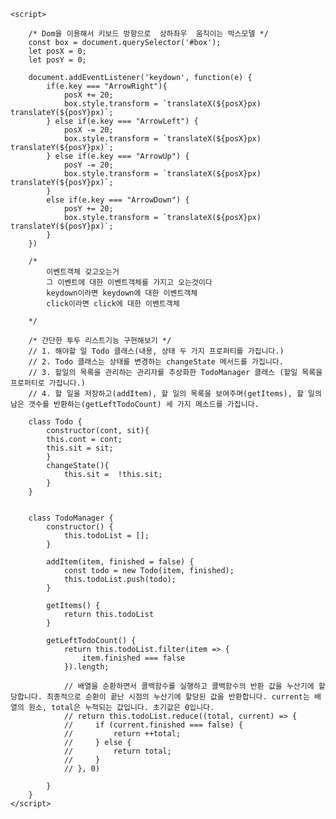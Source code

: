 


    <script>

        /* Dom을 이용해서 키보드 방향으로  상하좌우  움직이는 박스모델 */
        const box = document.querySelector('#box');
        let posX = 0; 
        let posY = 0;

        document.addEventListener('keydown', function(e) {
            if(e.key === "ArrowRight"){
                posX += 20;
                box.style.transform = `translateX(${posX}px) translateY(${posY}px)`;
            } else if(e.key === "ArrowLeft") {
                posX -= 20;
                box.style.transform = `translateX(${posX}px) translateY(${posY}px)`;
            } else if(e.key === "ArrowUp") {
                posY -= 20;
                box.style.transform = `translateX(${posX}px) translateY(${posY}px)`;
            }
            else if(e.key === "ArrowDown") {
                posY += 20;
                box.style.transform = `translateX(${posX}px) translateY(${posY}px)`;
            }
        })

        /* 
            이벤트객체 갖고오는거
            그 이벤트에 대한 이벤트객체를 가지고 오는것이다 
            keydown이라면 keydown에 대한 이벤트객체
            click이라면 click에 대한 이벤트객체
        
        */ 

        /* 간단한 투두 리스트기능 구현해보기 */
        // 1. 해야할 일 Todo 클래스(내용, 상태 두 가지 프로퍼티를 가집니다.)
        // 2. Todo 클래스는 상태를 변경하는 changeState 메서드를 가집니다.
        // 3. 할일의 목록을 관리하는 관리자를 추상화한 TodoManager 클래스 (할일 목록을 프로퍼티로 가집니다.)
        // 4. 할 일을 저장하고(addItem), 할 일의 목록을 보여주며(getItems), 할 일의 남은 갯수를 반환하는(getLeftTodoCount) 세 가지 메소드를 가집니다.

        class Todo {
            constructor(cont, sit){
            this.cont = cont;
            this.sit = sit;
            }
            changeState(){
                this.sit =  !this.sit;
            }
        }


        class TodoManager {
            constructor() {
                this.todoList = [];
            }

            addItem(item, finished = false) {
                const todo = new Todo(item, finished);
                this.todoList.push(todo);
            }

            getItems() {
                return this.todoList
            }

            getLeftTodoCount() {
                return this.todoList.filter(item => {
                    item.finished === false
                }).length;

                // 배열을 순환하면서 콜백함수를 실행하고 콜백함수의 반환 값을 누산기에 할당합니다. 최종적으로 순환이 끝난 시점의 누산기에 할당된 값을 반환합니다. current는 배열의 원소, total은 누적되는 값입니다. 초기값은 0입니다. 
                // return this.todoList.reduce((total, current) => {
                //     if (current.finished === false) {
                //         return ++total;
                //     } else {
                //         return total;
                //     }
                // }, 0)

            }
        }
    </script>
</body>
</html>